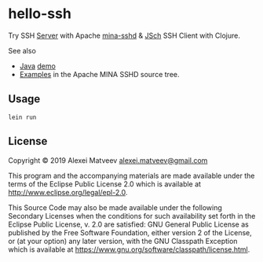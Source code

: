 # hello-ssh

Try SSH
[Server](https://github.com/apache/mina-sshd/blob/master/docs/server-setup.md)
with Apache [mina-sshd](https://github.com/apache/mina-sshd) &
[JSch](http://www.jcraft.com/jsch/) SSH Client with Clojure.

See also

* [Java](https://keathmilligan.net/embedding-apache-mina-sshd)
  [demo](https://github.com/keathmilligan/sshdtest)
* [Examples](https://github.com/apache/mina-sshd/blob/master/docs/cli.md)
  in the Apache MINA SSHD source tree.

## Usage

    lein run

## License

Copyright © 2019 Alexei Matveev <alexei.matveev@gmail.com>

This program and the accompanying materials are made available under the
terms of the Eclipse Public License 2.0 which is available at
http://www.eclipse.org/legal/epl-2.0.

This Source Code may also be made available under the following Secondary
Licenses when the conditions for such availability set forth in the Eclipse
Public License, v. 2.0 are satisfied: GNU General Public License as published by
the Free Software Foundation, either version 2 of the License, or (at your
option) any later version, with the GNU Classpath Exception which is available
at https://www.gnu.org/software/classpath/license.html.
